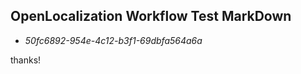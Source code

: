 ## OpenLocalization Workflow Test MarkDown
* *50fc6892-954e-4c12-b3f1-69dbfa564a6a*
 
thanks!

<!--HONumber=Nov16_HO2-->


